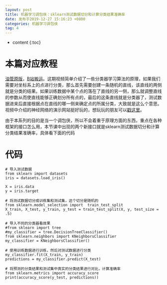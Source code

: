 ```yaml
---
layout: post
title: 机器学习调包侠：sklearn测试数据切分和计算分类结果准确率
date: 发布于2019-12-27 15:16:23 +0800
categories: 机器学习调包侠
tag: 4
---
```


* content
{:toc}

# 本篇对应教程

[油管原版](https://www.youtube.com/watch?v=84gqSbLcBFE)，[B站搬运](https://www.bilibili.com/video/av7283864)。这期视频简单介绍了一些分类器学习算法的原理，如果我们需要对坐标系上的点进行分类，那么首先需要创建一条随机的直线，该直线的两侧就是分类的结果。如果训练数据中某个点的落在了直线的另一侧，那么就调整直线的参数从而使直线能够正确划分所有点的，最后的这条直线就是分类器了，测试数据进来后直接根据点在直线的哪一侧来确定点的所属分类，大致就是这么个意思。视频中介绍的神经网络的演示网站挺好玩的，想玩玩的朋友可以[戳这里](http://playground.tensorflow.org)。  
<!-- more -->

由于本系列的目的是当一个调包侠，所以不会着重于原理方面的东西，重点在各种框架的接口怎么用，本节课中出现的两个新接口就是sklearn测试数据切分和计算分类结果准确率，具体看下面的代码

# 代码

    
    
    # 导入测试数据
    from sklearn import datasets
    iris = datasets.load_iris()
    
    X = iris.data
    y = iris.target
    
    # 将测试数据切分成训练集和测试集，这个切分是随机的
    from sklearn.model_selection import  train_test_split
    X_train, X_test, y_train, y_test = train_test_split(X, y, test_size = .5)
    
    # 导入不同的分类器看效果
    #from sklearn import tree
    #my_classifier = tree.DecisionTreeClassifier()
    from sklearn.neighbors import KNeighborsClassifier
    my_classifier = KNeighborsClassifier()
    
    # 使用训练数据进行训练，然后对测试数据进行分类
    my_classifier.fit(X_train, y_train)
    predictions = my_classifier.predict(X_test)
    
    # 将预测的分类结果和测试集中真实的分类结果进行对比，计算准确率
    from sklearn.metrics import accuracy_score
    print(accuracy_score(y_test, predictions))
    

